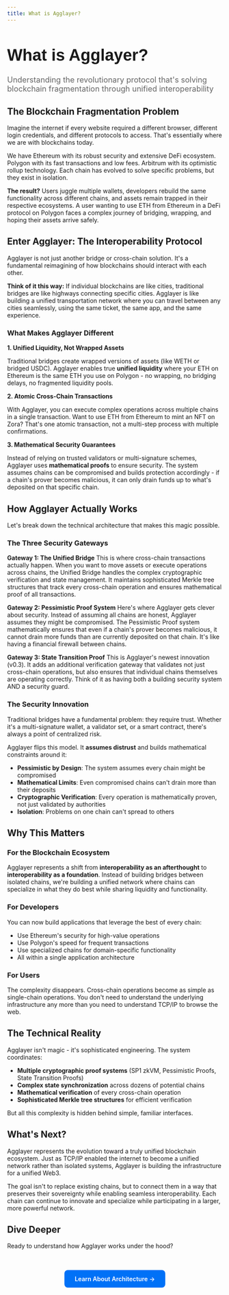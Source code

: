 ```yaml
---
title: What is Agglayer?
---
```


<!-- Page Header Component -->
<h1 style="text-align: left; font-size: 38px; font-weight: 700; font-family: 'Inter Tight', sans-serif;">
  What is Agglayer?
</h1>

<div style="text-align: left; margin: 0.5rem 0;">
  <p style="font-size: 18px; color: #666; max-width: 600px; margin: 0;">
    Understanding the revolutionary protocol that's solving blockchain fragmentation through unified interoperability
  </p>
</div>

## The Blockchain Fragmentation Problem

Imagine the internet if every website required a different browser, different login credentials, and different protocols to access. That's essentially where we are with blockchains today.

We have Ethereum with its robust security and extensive DeFi ecosystem. Polygon with its fast transactions and low fees. Arbitrum with its optimistic rollup technology. Each chain has evolved to solve specific problems, but they exist in isolation.

**The result?** Users juggle multiple wallets, developers rebuild the same functionality across different chains, and assets remain trapped in their respective ecosystems. A user wanting to use ETH from Ethereum in a DeFi protocol on Polygon faces a complex journey of bridging, wrapping, and hoping their assets arrive safely.

## Enter Agglayer: The Interoperability Protocol

Agglayer is not just another bridge or cross-chain solution. It's a fundamental reimagining of how blockchains should interact with each other.

**Think of it this way:** If individual blockchains are like cities, traditional bridges are like highways connecting specific cities. Agglayer is like building a unified transportation network where you can travel between any cities seamlessly, using the same ticket, the same app, and the same experience.

### What Makes Agglayer Different

**1. Unified Liquidity, Not Wrapped Assets**

Traditional bridges create wrapped versions of assets (like WETH or bridged USDC). Agglayer enables true **unified liquidity** where your ETH on Ethereum is the same ETH you use on Polygon - no wrapping, no bridging delays, no fragmented liquidity pools.

**2. Atomic Cross-Chain Transactions**

With Agglayer, you can execute complex operations across multiple chains in a single transaction. Want to use ETH from Ethereum to mint an NFT on Zora? That's one atomic transaction, not a multi-step process with multiple confirmations.

**3. Mathematical Security Guarantees**

Instead of relying on trusted validators or multi-signature schemes, Agglayer uses **mathematical proofs** to ensure security. The system assumes chains can be compromised and builds protection accordingly - if a chain's prover becomes malicious, it can only drain funds up to what's deposited on that specific chain.

## How Agglayer Actually Works

Let's break down the technical architecture that makes this magic possible.

### The Three Security Gateways

**Gateway 1: The Unified Bridge**
This is where cross-chain transactions actually happen. When you want to move assets or execute operations across chains, the Unified Bridge handles the complex cryptographic verification and state management. It maintains sophisticated Merkle tree structures that track every cross-chain operation and ensures mathematical proof of all transactions.

**Gateway 2: Pessimistic Proof System**
Here's where Agglayer gets clever about security. Instead of assuming all chains are honest, Agglayer assumes they might be compromised. The Pessimistic Proof system mathematically ensures that even if a chain's prover becomes malicious, it cannot drain more funds than are currently deposited on that chain. It's like having a financial firewall between chains.

**Gateway 3: State Transition Proof**
This is Agglayer's newest innovation (v0.3). It adds an additional verification gateway that validates not just cross-chain operations, but also ensures that individual chains themselves are operating correctly. Think of it as having both a building security system AND a security guard.

### The Security Innovation

Traditional bridges have a fundamental problem: they require trust. Whether it's a multi-signature wallet, a validator set, or a smart contract, there's always a point of centralized risk.

Agglayer flips this model. It **assumes distrust** and builds mathematical constraints around it:

- **Pessimistic by Design**: The system assumes every chain might be compromised
- **Mathematical Limits**: Even compromised chains can't drain more than their deposits
- **Cryptographic Verification**: Every operation is mathematically proven, not just validated by authorities
- **Isolation**: Problems on one chain can't spread to others

## Why This Matters

### For the Blockchain Ecosystem

Agglayer represents a shift from **interoperability as an afterthought** to **interoperability as a foundation**. Instead of building bridges between isolated chains, we're building a unified network where chains can specialize in what they do best while sharing liquidity and functionality.

### For Developers

You can now build applications that leverage the best of every chain:

- Use Ethereum's security for high-value operations
- Use Polygon's speed for frequent transactions  
- Use specialized chains for domain-specific functionality
- All within a single application architecture

### For Users

The complexity disappears. Cross-chain operations become as simple as single-chain operations. You don't need to understand the underlying infrastructure any more than you need to understand TCP/IP to browse the web.

## The Technical Reality

Agglayer isn't magic - it's sophisticated engineering. The system coordinates:

- **Multiple cryptographic proof systems** (SP1 zkVM, Pessimistic Proofs, State Transition Proofs)
- **Complex state synchronization** across dozens of potential chains
- **Mathematical verification** of every cross-chain operation
- **Sophisticated Merkle tree structures** for efficient verification

But all this complexity is hidden behind simple, familiar interfaces.

## What's Next?

Agglayer represents the evolution toward a truly unified blockchain ecosystem. Just as TCP/IP enabled the internet to become a unified network rather than isolated systems, Agglayer is building the infrastructure for a unified Web3.

The goal isn't to replace existing chains, but to connect them in a way that preserves their sovereignty while enabling seamless interoperability. Each chain can continue to innovate and specialize while participating in a larger, more powerful network.

## Dive Deeper

Ready to understand how Agglayer works under the hood?

<!-- CTA Button Component -->
<div style="text-align: center; margin: 3rem 0;">
  <a href="/agglayer/core-concepts/architecture/" style="background: #0071F7; color: white; padding: 12px 24px; border-radius: 8px; text-decoration: none; font-weight: 600; display: inline-block;">
    Learn About Architecture →
  </a>
</div>
